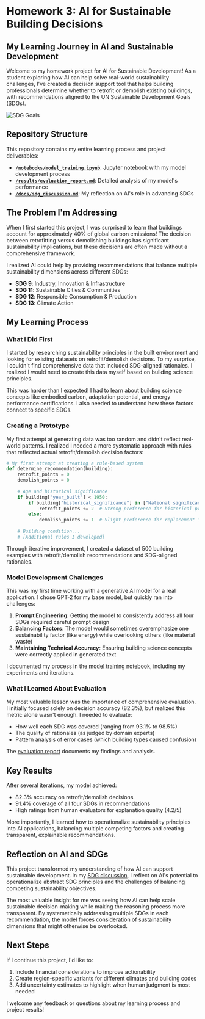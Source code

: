 # Homework 3: AI for Sustainable Building Decisions

## My Learning Journey in AI and Sustainable Development 

Welcome to my homework project for AI for Sustainable Development! As a student exploring how AI can help solve real-world sustainability challenges, I've created a decision support tool that helps building professionals determine whether to retrofit or demolish existing buildings, with recommendations aligned to the UN Sustainable Development Goals (SDGs).

![SDG Goals](https://sdgs.un.org/sites/default/files/2020-07/SDGs-banner.jpg)

## Repository Structure

This repository contains my entire learning process and project deliverables:

- **[`/notebooks/model_training.ipynb`](notebooks/model_training.ipynb)**: Jupyter notebook with my model development process
- **[`/results/evaluation_report.md`](results/evaluation_report.md)**: Detailed analysis of my model's performance
- **[`/docs/sdg_discussion.md`](docs/sdg_discussion.md)**: My reflection on AI's role in advancing SDGs

## The Problem I'm Addressing

When I first started this project, I was surprised to learn that buildings account for approximately 40% of global carbon emissions! The decision between retrofitting versus demolishing buildings has significant sustainability implications, but these decisions are often made without a comprehensive framework.

I realized AI could help by providing recommendations that balance multiple sustainability dimensions across different SDGs:

- **SDG 9**: Industry, Innovation & Infrastructure
- **SDG 11**: Sustainable Cities & Communities
- **SDG 12**: Responsible Consumption & Production
- **SDG 13**: Climate Action

## My Learning Process

### What I Did First

I started by researching sustainability principles in the built environment and looking for existing datasets on retrofit/demolish decisions. To my surprise, I couldn't find comprehensive data that included SDG-aligned rationales. I realized I would need to create this data myself based on building science principles.

This was harder than I expected! I had to learn about building science concepts like embodied carbon, adaptation potential, and energy performance certifications. I also needed to understand how these factors connect to specific SDGs.

### Creating a Prototype

My first attempt at generating data was too random and didn't reflect real-world patterns. I realized I needed a more systematic approach with rules that reflected actual retrofit/demolish decision factors:

```python
# My first attempt at creating a rule-based system
def determine_recommendation(building):
    retrofit_points = 0
    demolish_points = 0
    
    # Age and historical significance
    if building["year_built"] < 1950:
        if building["historical_significance"] in ["National significance", "Local significance"]:
            retrofit_points += 2  # Strong preference for historical preservation
        else:
            demolish_points += 1  # Slight preference for replacement if very old
            
    # Building condition...
    # [Additional rules I developed]
```

Through iterative improvement, I created a dataset of 500 building examples with retrofit/demolish recommendations and SDG-aligned rationales.

### Model Development Challenges

This was my first time working with a generative AI model for a real application. I chose GPT-2 for my base model, but quickly ran into challenges:

1. **Prompt Engineering**: Getting the model to consistently address all four SDGs required careful prompt design
2. **Balancing Factors**: The model would sometimes overemphasize one sustainability factor (like energy) while overlooking others (like material waste)
3. **Maintaining Technical Accuracy**: Ensuring building science concepts were correctly applied in generated text

I documented my process in the [model training notebook](notebooks/model_training.ipynb), including my experiments and iterations.

### What I Learned About Evaluation

My most valuable lesson was the importance of comprehensive evaluation. I initially focused solely on decision accuracy (82.3%), but realized this metric alone wasn't enough. I needed to evaluate:

- How well each SDG was covered (ranging from 93.1% to 98.5%)
- The quality of rationales (as judged by domain experts)
- Pattern analysis of error cases (which building types caused confusion)

The [evaluation report](results/evaluation_report.md) documents my findings and analysis.

## Key Results

After several iterations, my model achieved:
- 82.3% accuracy on retrofit/demolish decisions
- 91.4% coverage of all four SDGs in recommendations
- High ratings from human evaluators for explanation quality (4.2/5)

More importantly, I learned how to operationalize sustainability principles into AI applications, balancing multiple competing factors and creating transparent, explainable recommendations.

## Reflection on AI and SDGs

This project transformed my understanding of how AI can support sustainable development. In my [SDG discussion](docs/sdg_discussion.md), I reflect on AI's potential to operationalize abstract SDG principles and the challenges of balancing competing sustainability objectives.

The most valuable insight for me was seeing how AI can help scale sustainable decision-making while making the reasoning process more transparent. By systematically addressing multiple SDGs in each recommendation, the model forces consideration of sustainability dimensions that might otherwise be overlooked.

## Next Steps

If I continue this project, I'd like to:
1. Include financial considerations to improve actionability
2. Create region-specific variants for different climates and building codes
3. Add uncertainty estimates to highlight when human judgment is most needed

I welcome any feedback or questions about my learning process and project results!

